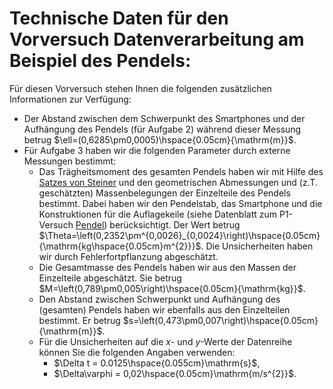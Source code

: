 # Technische Daten für den Vorversuch Datenverarbeitung am Beispiel des Pendels:

Für diesen Vorversuch stehen Ihnen die folgenden zusätzlichen Informationen zur Verfügung:

- Der Abstand zwischen dem Schwerpunkt des Smartphones und der Aufhängung des Pendels (für Aufgabe 2) während dieser Messung betrug $\ell=(0,6285\pm0,0005)\hspace{0.05cm}{\mathrm{m}}$.
- Für Aufgabe 3 haben wir die folgenden Parameter durch externe Messungen bestimmt: 
  - Das Trägheitsmoment des gesamten Pendels haben wir mit Hilfe des [Satzes von Steiner](https://de.wikipedia.org/wiki/Steinerscher_Satz) und den geometrischen Abmessungen und (z.T. geschätzten) Massenbelegungen der Einzelteile des Pendels bestimmt. Dabei haben wir den Pendelstab, das Smartphone und die Konstruktionen für die Auflagekeile (siehe Datenblatt zum P1-Versuch [Pendel](https://gitlab.kit.edu/kit/etp-lehre/p1-praktikum/students/-/tree/main/Pendel)) berücksichtigt. Der Wert betrug $\Theta=\left(0,2352\pm^{0,0026}_{0,0024}\right)\hspace{0.05cm}{\mathrm{kg\hspace{0.05cm}m^{2}}}$. Die Unsicherheiten haben wir durch Fehlerfortpflanzung abgeschätzt. 
  - Die Gesamtmasse des Pendels haben wir aus den Massen der Einzelteile abgeschätzt. Sie betrug $M=\left(0,789\pm0,005\right)\hspace{0.05cm}{\mathrm{kg}}$.
  - Den Abstand zwischen Schwerpunkt und Aufhängung des (gesamten) Pendels haben wir ebenfalls aus den Einzelteilen bestimmt. Er betrug $s=\left(0,473\pm0,007\right)\hspace{0.05cm}{\mathrm{m}}$.
  - Für die Unsicherheiten auf die $x$- und $y$-Werte der Datenreihe können Sie die folgenden Angaben verwenden: 
    - $\Delta t = 0.0125\hspace{0.055cm}\mathrm{s}$,
    - $\Delta\varphi = 0,02\hspace{0.05cm}\mathrm{m/s^{2}}$. 
